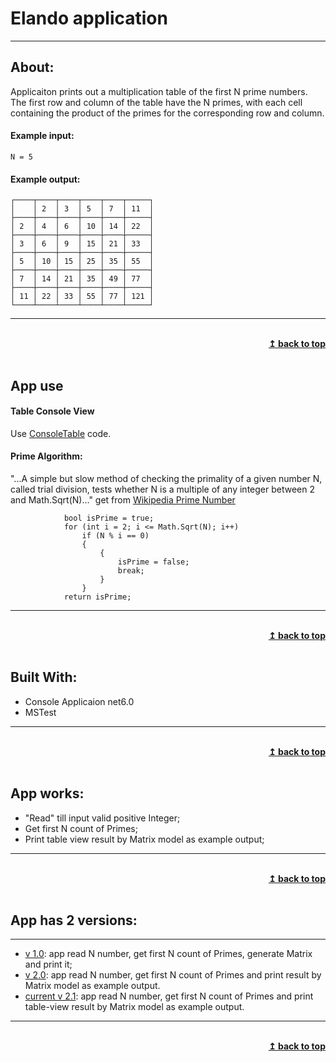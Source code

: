 ﻿# Elando application
---
## About: 
Applicaiton prints out a multiplication table of the first N prime numbers. The first row and column of the table have the N primes, with each cell containing the product of the primes for the corresponding row and column.

#### Example input: 
```
N = 5
```
#### Example output:
```
┌────┬────┬────┬────┬────┬─────┐
│    │ 2  │ 3  │ 5  │ 7  │ 11  │
├────┼────┼────┼────┼────┼─────┤
│ 2  │ 4  │ 6  │ 10 │ 14 │ 22  │
├────┼────┼────┼────┼────┼─────┤
│ 3  │ 6  │ 9  │ 15 │ 21 │ 33  │
├────┼────┼────┼────┼────┼─────┤
│ 5  │ 10 │ 15 │ 25 │ 35 │ 55  │
├────┼────┼────┼────┼────┼─────┤
│ 7  │ 14 │ 21 │ 35 │ 49 │ 77  │
├────┼────┼────┼────┼────┼─────┤
│ 11 │ 22 │ 33 │ 55 │ 77 │ 121 │
└────┴────┴────┴────┴────┴─────┘
```
---
<br/>
<div align="right">
    <b><a href="#----">↥ back to top</a></b>
</div>
<br/>

## App use 
#### Table Console View
Use [ConsoleTable](https://github.com/BrunoVT1992/ConsoleTable) code.

#### Prime Algorithm: 
"...A simple but slow method of checking the primality of a given number N, called trial division, tests whether N is a multiple of any integer between 2 and  Math.Sqrt(N)..."  get from [Wikipedia Prime Number](https://en.wikipedia.org/wiki/Prime_number)
``` 
            bool isPrime = true;
            for (int i = 2; i <= Math.Sqrt(N); i++)
                if (N % i == 0)
                {
                    {
                        isPrime = false;
                        break;
                    }
                }
            return isPrime;
```
---
<br/>
<div align="right">
    <b><a href="#----">↥ back to top</a></b>
</div>
<br/>

## Built With:
 - Console Applicaion net6.0
 - MSTest
---
<br/>
<div align="right">
    <b><a href="#----">↥ back to top</a></b>
</div>
<br/>
 
## App works:
 -  "Read" till input valid positive Integer;
 -  Get first N count of Primes;
 -  Print table view result by Matrix model as example output;
---
 <br/>
<div align="right">
    <b><a href="#----">↥ back to top</a></b>
</div>
<br/>
                                                                                    
## App has 2 versions:
---
 - [v 1.0](https://github.com/knaevKMK/Elando/tree/v_1.0): app read N number, get first N count of Primes, generate Matrix and print it;
 - [v 2.0](https://github.com/knaevKMK/Elando/tree/v_2.0): app read N number, get first N count of Primes and print result by Matrix model as example output.
 - [current v 2.1](https://github.com/knaevKMK/Elando/tree/v_2.1): app read N number, get first N count of Primes and print table-view result by Matrix model as example output.

---
<br/>
<div align="right">
    <b><a href="#----">↥ back to top</a></b>
</div>
<br/>
